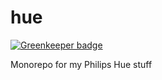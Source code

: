 # hue

[![Greenkeeper badge](https://badges.greenkeeper.io/EirikBirkeland/hue.svg)](https://greenkeeper.io/)

Monorepo for my Philips Hue stuff
